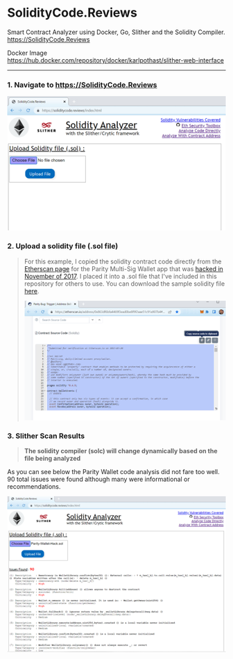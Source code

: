 # SolidityCode.Reviews
Smart Contract Analyzer using Docker, Go, Slither and the Solidity Compiler.      
https://SolidityCode.Reviews   

Docker Image        
https://hub.docker.com/repository/docker/karlpothast/slither-web-interface

---

### 1. Navigate to https://SolidityCode.Reviews

![1](https://raw.githubusercontent.com/karlpothast/SolidityCode.Reviews/master/documentation/SolidityCodeReviewsMainPage.png)

### 2. Upload a solidity file (.sol file)

> For this example, I copied the solidity contract code directly from the [Etherscan page] for the Parity Multi-Sig Wallet app that was [hacked in November of 2017].  I placed it into a .sol file that I've included in this repository for others to use. You can download the sample solidity file [here].
>
> ![2](https://raw.githubusercontent.com/karlpothast/SolidityCode.Reviews/master/documentation/solidityCodeDirectFromEtherscan.png)

[here]: https://raw.githubusercontent.com/karlpothast/SolidityCode.Reviews/master/test-contracts/parity-wallet-hack.sol
[hacked in November of 2017]: https://www.coindesk.com/markets/2017/07/19/30-million-ether-reported-stolen-due-to-parity-wallet-breach/
[Etherscan page]: https://etherscan.io/address/0x863df6bfa4469f3ead0be8f9f2aae51c91a907b4#code

### 3. Slither Scan Results
> __The solidity compiler (solc) will change dynamically based on the file being analyzed__

As you can see below the Parity Wallet code analysis did not fare too well.  90 total issues were found although many were informational or recommendations.

![3](https://raw.githubusercontent.com/karlpothast/SolidityCode.Reviews/master/documentation/parityWalletCodeScanResults.png)
















